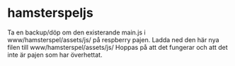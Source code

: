 # hamsterspeljs

Ta en backup/döp om den existerande main.js i www/hamsterspel/assets/js/ på respberry pajen.
Ladda ned den här nya filen till www/hamsterspel/assets/js/
Hoppas på att det fungerar och att det inte är pajen som har överhettat.
